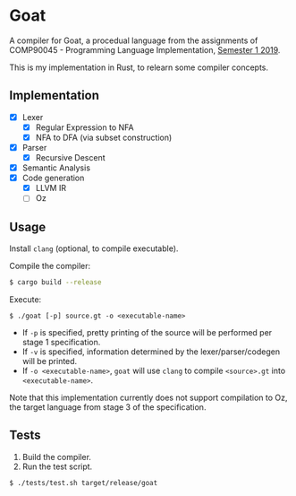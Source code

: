 # Goat
A compiler for Goat, a procedual language from the assignments of
COMP90045 - Programming Language Implementation,
[Semester 1 2019](https://handbook.unimelb.edu.au/2019/subjects/comp90045/print).

This is my implementation in Rust, to relearn some compiler concepts.

## Implementation
- [x] Lexer
  - [x] Regular Expression to NFA
  - [x] NFA to DFA (via subset construction)
- [x] Parser
  - [x] Recursive Descent
- [x] Semantic Analysis
- [x] Code generation
  - [x] LLVM IR
  - [ ] Oz

## Usage
Install `clang` (optional, to compile executable).

Compile the compiler:
```sh
$ cargo build --release
```

Execute:
```
$ ./goat [-p] source.gt -o <executable-name>
```
- If `-p` is specified, pretty printing of the source will be performed per stage 1 specification.
- If `-v` is specified, information determined by the lexer/parser/codegen will be printed.
- If `-o <executable-name>`, `goat` will use `clang` to compile `<source>.gt` into `<executable-name>`.

Note that this implementation currently does not support compilation to Oz,
the target language from stage 3 of the specification.

## Tests
1. Build the compiler.
2. Run the test script.
```sh
$ ./tests/test.sh target/release/goat
```
